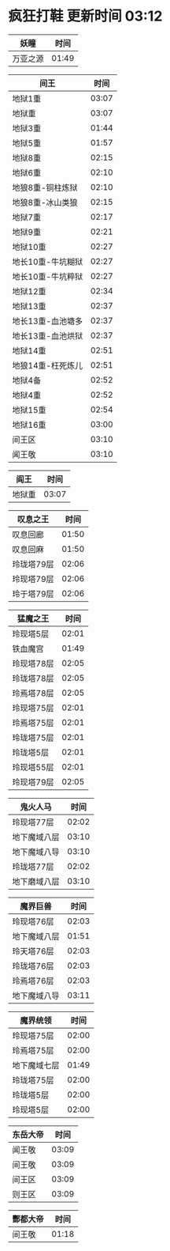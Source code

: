 # 疯狂打鞋 更新时间 03:12

| 妖瞳   | 时间    |
|--------|-------|
| 万亚之源 | 01:49 |

| 间王   | 时间    |
|--------|-------|
| 地狱1重 | 03:07 |
| 地狱重 | 03:07 |
| 地狱3重 | 01:44 |
| 地狱5重 | 01:57 |
| 地狱8重 | 02:15 |
| 地狱6重 | 02:10 |
| 地狼8重-铜柱炼狱 | 02:10 |
| 地狼8重-冰山类狼 | 02:15 |
| 地狱7重 | 02:17 |
| 地狱9重 | 02:21 |
| 地狱10重 | 02:27 |
| 地长10重-牛坑糊狱 | 02:27 |
| 地长10重-牛坑粹狱 | 02:27 |
| 地狱12重 | 02:34 |
| 地狱13重 | 02:37 |
| 地长13重-血池塘多 | 02:37 |
| 地长13重-血池烘狱 | 02:37 |
| 地狱14重 | 02:51 |
| 地狼14重-枉死炼儿 | 02:51 |
| 地狱4备 | 02:52 |
| 地狱4重 | 02:52 |
| 地狱15重 | 02:54 |
| 地狱16重 | 03:00 |
| 间王区 | 03:10 |
| 闻王敬 | 03:10 |

| 阎王   | 时间    |
|--------|-------|
| 地狱重 | 03:07 |

| 叹息之王   | 时间    |
|--------|-------|
| 叹息回廊 | 01:50 |
| 叹息回麻 | 01:50 |
| 玲珑塔79层 | 02:06 |
| 玲现塔79层 | 02:06 |
| 玲于塔79层 | 02:06 |

| 猛魔之王   | 时间    |
|--------|-------|
| 玲现塔5层 | 02:01 |
| 铁血魔宫 | 01:49 |
| 玲现塔78层 | 02:05 |
| 玲珑塔78层 | 02:05 |
| 玲焉塔78层 | 02:05 |
| 玲现塔75层 | 02:01 |
| 玲焉塔75层 | 02:01 |
| 玲珑塔75层 | 02:01 |
| 玲珑塔5层 | 02:01 |
| 玲现塔55层 | 02:01 |
| 玲现塔79层 | 02:05 |

| 鬼火人马   | 时间    |
|--------|-------|
| 玲现塔77层 | 02:02 |
| 地下魔域八层 | 03:10 |
| 地下魔域八导 | 03:10 |
| 玲珑塔77层 | 02:02 |
| 地下磨域八层 | 03:10 |

| 魔界巨兽   | 时间    |
|--------|-------|
| 玲现塔76层 | 02:03 |
| 地下魔域八层 | 01:51 |
| 玲天塔76层 | 02:03 |
| 玲珑塔76层 | 02:03 |
| 玲焉塔76层 | 02:03 |
| 地下魔域八导 | 03:11 |

| 魔界统领   | 时间    |
|--------|-------|
| 玲现塔75层 | 02:00 |
| 玲焉塔75层 | 02:00 |
| 地下魔域七层 | 01:49 |
| 玲珑塔75层 | 02:00 |
| 玲珑塔5层 | 02:00 |
| 玲现塔5层 | 02:00 |

| 东岳大帝   | 时间    |
|--------|-------|
| 闻王敬 | 03:09 |
| 间王敬 | 03:09 |
| 间王区 | 03:09 |
| 则王区 | 03:09 |

| 酆都大帝   | 时间    |
|--------|-------|
| 间王敬 | 01:18 |